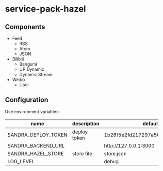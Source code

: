 # service-pack-hazel

## Components

- Feed
  * RSS
  * Atom
  * JSON
- Bilibili
  * Bangumi
  * UP Dynamic
  * Dynamic Stream
- Weibo
  * User

## Configuration

Use environment variables:

| name                | description  | default                          |
| ------------------- | ------------ | -------------------------------- |
| SANDRA_DEPLOY_TOKEN | deploy token | 1b26f5e2fd217297a50e5a31aeedc48a |
| SANDRA_BACKEND_URL  |              | http://127.0.0.1:3000            |
| SANDRA_HAZEL_STORE  | store file   | store.json                       |
| LOG_LEVEL           |              | debug                            |

